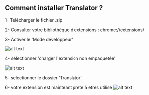 ## Comment installer Translator ?

1- Telécharger le fichier .zip

2- Consulter votre bibliothèque d'extensions : chrome://extensions/

3- Activer le 'Mode développeur'

![alt text](https://imgur.com/dHJpgTM.png)


4- sélectionner 'charger l'extension non empaquetée'

![alt text](https://imgur.com/QJulU8D.png)

5- selectionner le dossier 'Translator'

6- votre extension est mainteant prete à etres utilisé 
![alt text](https://user-images.githubusercontent.com/58942012/136591980-815e8646-5922-40f2-a20e-7bbd2dffc8f0.png)


